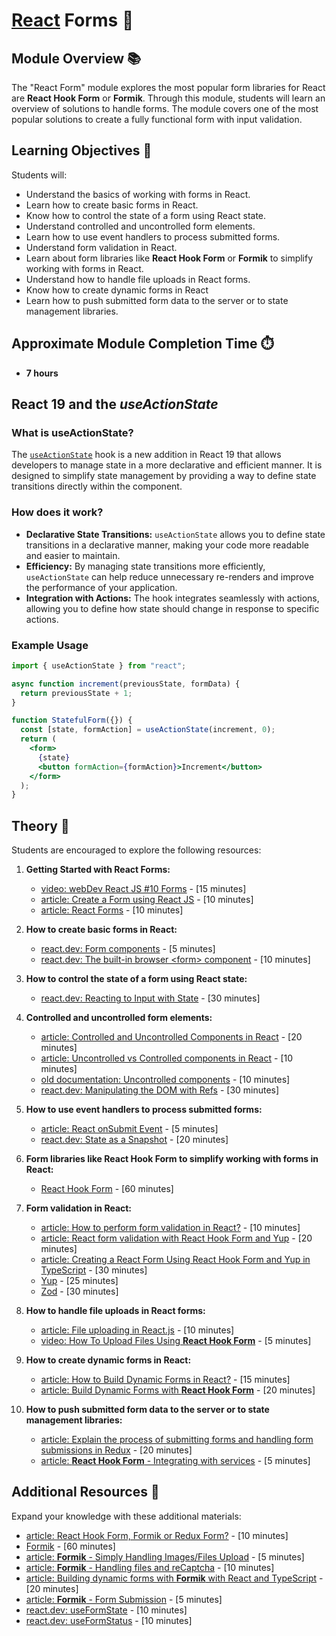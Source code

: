 # [React](https://github.com/rolling-scopes-school/tasks/tree/master/react) Forms 🌟

## Module Overview 📚

The "React Form" module explores the most popular form libraries for React are **React Hook Form** or **Formik**. Through this module, students will learn an overview of solutions to handle forms. The module covers one of the most popular solutions to create a fully functional form with input validation.

## Learning Objectives 🎯

Students will:

- Understand the basics of working with forms in React.
- Learn how to create basic forms in React.
- Know how to control the state of a form using React state.
- Understand controlled and uncontrolled form elements.
- Learn how to use event handlers to process submitted forms.
- Understand form validation in React.
- Learn about form libraries like **React Hook Form** or **Formik** to simplify working with forms in React.
- Understand how to handle file uploads in React forms.
- Know how to create dynamic forms in React
- Learn how to push submitted form data to the server or to state management libraries.

## Approximate Module Completion Time ⏱️

- **7 hours**

## React 19 and the _useActionState_

### What is useActionState?

The [`useActionState`](https://react.dev/reference/react/useActionState) hook is a new addition in React 19 that allows developers to manage state in a more declarative and efficient manner. It is designed to simplify state management by providing a way to define state transitions directly within the component.

### How does it work?

- **Declarative State Transitions:** `useActionState` allows you to define state transitions in a declarative manner, making your code more readable and easier to maintain.
- **Efficiency:** By managing state transitions more efficiently, `useActionState` can help reduce unnecessary re-renders and improve the performance of your application.
- **Integration with Actions:** The hook integrates seamlessly with actions, allowing you to define how state should change in response to specific actions.

### Example Usage

```jsx
import { useActionState } from "react";

async function increment(previousState, formData) {
  return previousState + 1;
}

function StatefulForm({}) {
  const [state, formAction] = useActionState(increment, 0);
  return (
    <form>
      {state}
      <button formAction={formAction}>Increment</button>
    </form>
  );
}
```

## Theory 📖

Students are encouraged to explore the following resources:

1. **Getting Started with React Forms:**
   - [video: webDev React JS #10 Forms](https://www.youtube.com/watch?v=LLum_dcrbFo) - [15 minutes]
   - [article: Create a Form using React JS](https://www.geeksforgeeks.org/create-a-form-using-reactjs/) - [10 minutes]
   - [article: React Forms](https://www.w3schools.com/react/react_forms.asp) - [10 minutes]

2. **How to create basic forms in React:**
   - [react.dev: Form components](https://react.dev/reference/react-dom/components#form-components) - [5 minutes]
   - [react.dev: The built-in browser &lt;form&gt; component](https://react.dev/reference/react-dom/components/form) - [10 minutes]

3. **How to control the state of a form using React state:**
   - [react.dev: Reacting to Input with State](https://react.dev/learn/reacting-to-input-with-state) - [30 minutes]

4. **Controlled and uncontrolled form elements:**
   - [article: Controlled and Uncontrolled Components in React](https://reactjsguru.com/controlled-and-uncontrolled-components-in-react/) - [20 minutes]
   - [article: Uncontrolled vs Controlled components in React](https://www.geeksforgeeks.org/controlled-vs-uncontrolled-components-in-reactjs/) - [10 minutes]
   - [old documentation: Uncontrolled components](https://legacy.reactjs.org/docs/uncontrolled-components.html) - [10 minutes]
   - [react.dev: Manipulating the DOM with Refs](https://react.dev/learn/manipulating-the-dom-with-refs) - [30 minutes]

5. **How to use event handlers to process submitted forms:**
   - [article: React onSubmit Event](https://www.geeksforgeeks.org/react-onsubmit-event/) - [5 minutes]
   - [react.dev: State as a Snapshot](https://react.dev/learn/state-as-a-snapshot) - [20 minutes]

6. **Form libraries like **React Hook Form** to simplify working with forms in React:**
   - [React Hook Form](https://www.react-hook-form.com/get-started/) - [60 minutes]

7. **Form validation in React:**
   - [article: How to perform form validation in React?](https://www.geeksforgeeks.org/how-to-perform-form-validation-in-react/) - [10 minutes]
   - [article: React form validation with React Hook Form and Yup](https://dev.to/franciscomendes10866/react-form-validation-with-react-hook-form-and-yup-4a98) - [20 minutes]
   - [article: Creating a React Form Using React Hook Form and Yup in TypeScript](https://medium.com/@msgold/creating-a-react-form-using-react-hook-form-and-yup-in-typescript-640168c5ed57) - [30 minutes]
   - [Yup](https://github.com/jquense/yup?tab=readme-ov-file#yup) - [25 minutes]
   - [Zod](https://github.com/colinhacks/zod) - [30 minutes]

8. **How to handle file uploads in React forms:**
   - [article: File uploading in React.js](https://www.geeksforgeeks.org/file-uploading-in-react-js/) - [10 minutes]
   - [video: How To Upload Files Using **React Hook Form**](https://www.youtube.com/watch?v=XlAs-Lid-TA) - [5 minutes]

9. **How to create dynamic forms in React:**
   - [article: How to Build Dynamic Forms in React?](https://www.geeksforgeeks.org/how-to-build-dynamic-forms-in-react/) - [15 minutes]
   - [article: Build Dynamic Forms with **React Hook Form**](https://claritydev.net/blog/build-dynamic-forms-react-hook-form) - [20 minutes]

10. **How to push submitted form data to the server or to state management libraries:**
    - [article: Explain the process of submitting forms and handling form submissions in Redux](https://www.geeksforgeeks.org/explain-the-process-of-submitting-forms-and-handling-form-submissions-in-redux/) - [20 minutes]
    - [article: **React Hook Form** - Integrating with services](https://react-hook-form.com/get-started#Integratingwithservices) - [5 minutes]

## Additional Resources 📘

Expand your knowledge with these additional materials:

- [article: React Hook Form, Formik or Redux Form?](https://react-hook-form.com/faqs#ReactHookFormFormikorReduxForm) - [10 minutes]
- [Formik](https://formik.org/docs/overview) - [60 minutes]
- [article: **Formik** - Simply Handling Images/Files Upload](https://sinn.hashnode.dev/formik-simply-handling-imagesfiles-upload) - [5 minutes]
- [article: **Formik** - Handling files and reCaptcha](https://hackernoon.com/formik-handling-files-and-recaptcha-209cbeae10bc) - [10 minutes]
- [article: Building dynamic forms with **Formik** with React and TypeScript](https://scottdj92.ghost.io/building-dynamic-forms-with-formik-with-react-and-typescript/) - [20 minutes]
- [article: **Formik** - Form Submission](https://formik.org/docs/guides/form-submission) - [5 minutes]
- [react.dev: useFormState](<https://react.dev/reference/react-dom/hooks/useFormState#noun-labs-1201738-(2)>) - [10 minutes]
- [react.dev: useFormStatus](https://react.dev/reference/react-dom/hooks/useFormStatus) - [10 minutes]
